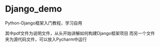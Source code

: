 # Django_demo
Python-Django框架入门教程，学习自用

其中pdf文件为说明文件，从头开始讲解如何构建Django框架项目
而另一个文件夹为源代码文件，可以放入Pycharm中运行
